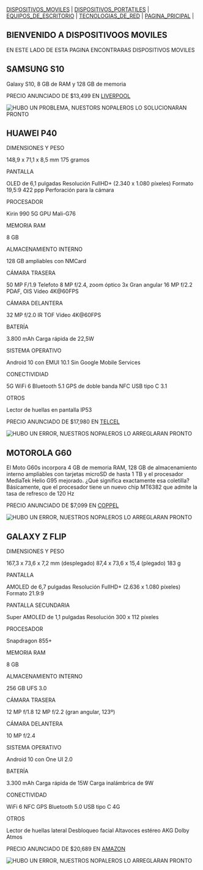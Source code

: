 [DISPOSITIVOS_MOVILES](./DISPOSITIVOS_MOVILES.md) | [DISPOSITIVOS_PORTATILES](./DISPOSITIVOS_PORTATILES.md) | [EQUIPOS_DE_ESCRITORIO](./EQUIPOS_DE_ESCRITORIO.md) | [TECNOLOGIAS_DE_RED](./TECNOLOGIAS_DE_RED.md) | [PAGINA_PRICIPAL](./index.md) |

## BIENVENIDO A DISPOSITIVOOS MOVILES

EN ESTE LADO DE ESTA PAGINA ENCONTRARAS DISPOSITIVOS MOVILES 

## SAMSUNG S10

Galaxy S10, 8 GB de RAM y 128 GB de memoria

PRECIO ANUNCIADO DE $13,499 EN [LIVERPOOL](https://www.liverpool.com.mx/tienda/pdp/Samsung-Galaxy-S10-5G-Dynamic-AMOLED-6.7-Pulgadas-Reacondicionado-+-Power-Bank-10-000mah/9934235066?gfeed=true)

![HUBO UN PROBLEMA, NUESTORS NOPALEROS LO SOLUCIONARAN PRONTO](https://user-images.githubusercontent.com/99769697/157767061-8a0d615e-167b-4d32-8505-643ee07e66a1.png)

## HUAWEI P40 
DIMENSIONES Y PESO

148,9 x 71,1 x 8,5 mm
175 gramos

PANTALLA

OLED de 6,1 pulgadas
Resolución FullHD+ (2.340 x 1.080 píxeles)
Formato 19,5:9
422 ppp
Perforación para la cámara

PROCESADOR

Kirin 990 5G
GPU Mali-G76

MEMORIA RAM

8 GB

ALMACENAMIENTO INTERNO

128 GB ampliables con NMCard

CÁMARA TRASERA

50 MP F/1.9
Telefoto 8 MP f/2.4, zoom óptico 3x
Gran angular 16 MP f/2.2
PDAF, OIS
Vídeo 4K@60FPS

CÁMARA DELANTERA

32 MP f/2.0
IR TOF
Vídeo 4K@60FPS

BATERÍA

3.800 mAh
Carga rápida de 22,5W

SISTEMA OPERATIVO

Android 10 con EMUI 10.1
Sin Google Mobile Services

CONECTIVIDIAD

5G
WiFi 6
Bluetooth 5.1
GPS de doble banda
NFC
USB tipo C 3.1

OTROS

Lector de huellas en pantalla
IP53

PRECIO ANUNCIADO DE $17,980 EN [TELCEL](https://www.telcel.com/personas/equipos/telefonos-y-smartphones/huawei/ana-lx4.html?version=gris-128GB&&campaignid=16074230066&network=u&device=c&gclid=EAIaIQobChMIi5Cfrc289gIV8RfUAR0TYA-KEAQYASABEgIKyfD_BwE&gclsrc=aw.ds)

![HUBO UN ERROR, NUESTROS NOPALEROS LO ARREGLARAN PRONTO](https://user-images.githubusercontent.com/99769697/157766565-4cdb8771-096e-451d-a55b-283ca8fb5ebd.png)

## MOTOROLA G60

El Moto G60s incorpora 4 GB de memoria RAM, 128 GB de almacenamiento interno ampliables con tarjetas microSD de hasta 1 TB y el procesador MediaTek Helio G95 mejorado. ¿Qué significa exactamente esa coletilla? Básicamente, que el procesador tiene un nuevo chip MT6382 que admite la tasa de refresco de 120 Hz

PRECIO ANUNCIADO DE $7,099 EN [COPPEL](https://www.coppel.com/celular-motorola-desbloqueado-moto-g60-128-gb-dorado-pm-2265393?gclid=EAIaIQobChMIhYbc7M-89gIVEnxvBB1VIwJkEAQYASABEgIUrvD_BwE)


![HUBO UN ERROR, NUESTROS NOPALEROS LO ARREGLARAN PRONTO](https://www.movilzona.es/app/uploads-movilzona.es/2021/05/Moto-G60-3.jpg)

## GALAXY Z FLIP

DIMENSIONES Y PESO

167,3 x 73,6 x 7,2 mm (desplegado)
87,4 x 73,6 x 15,4 (plegado)
183 g

PANTALLA

AMOLED de 6,7 pulgadas
Resolución FullHD+ (2.636 x 1.080 píxeles)
Formato 21.9:9

PANTALLA SECUNDARIA

Super AMOLED de 1,1 pulgadas
Resolución 300 x 112 píxeles

PROCESADOR

Snapdragon 855+

MEMORIA RAM

8 GB

ALMACENAMIENTO INTERNO

256 GB UFS 3.0

CÁMARA TRASERA

12 MP f/1.8
12 MP f/2.2 (gran angular, 123º)

CÁMARA DELANTERA

10 MP f/2.4

SISTEMA OPERATIVO

Android 10 con One UI 2.0

BATERÍA

3.300 mAh
Carga rápida de 15W
Carga inalámbrica de 9W

CONECTIVIDAD

WiFi 6
NFC
GPS
Bluetooth 5.0
USB tipo C
4G

OTROS

Lector de huellas lateral
Desbloqueo facial
Altavoces estéreo AKG
Dolby Atmos

PRECIO ANUNCIADO DE $20,689 EN [AMAZON](https://www.amazon.com.mx/SAMSUNG-Galaxy-Flip3-8GB_256GB-Black/dp/B09F5CNGR5/ref=asc_df_B09F5CNGR5/?tag=gledskshopmx-20&linkCode=df0&hvadid=547233335738&hvpos=&hvnetw=g&hvrand=9164630340857337239&hvpone=&hvptwo=&hvqmt=&hvdev=c&hvdvcmdl=&hvlocint=&hvlocphy=1010043&hvtargid=pla-1437348825294&psc=1)

![HUBO UN ERROR, NUESTROS NOPALEROS LO ARREGLARAN PRONTO](https://user-images.githubusercontent.com/99769697/157768438-b0f4a6c9-c2ba-42f1-a278-4f5487fca870.png)

